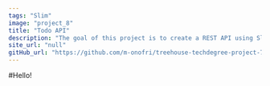 ```yaml
---
tags: "Slim"
image: "project_8"
title: "Todo API"
description: "The goal of this project is to create a REST API using Slim Framework 3 and SQLite database. The API will provide a way for users to manage a todo list. To test your application, you can use Postman, a popular application for exploring and testing REST APIs."
site_url: "null"
gitHub_url: "https://github.com/m-onofri/treehouse-techdegree-project-7"
---
```


#Hello!